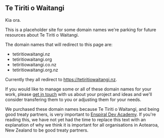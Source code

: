## Te Tiriti o Waitangi

Kia ora.

This is a placeholder site for some domain names we're parking for future resources about Te Tiriti o Waitangi.

The domain names that will redirect to this page are:

* tetiritiowaitangi.nz
* tetiritiowaitangi.org
* tetiritiowaitangi.co.nz
* tetiritiowaitangi.org.nz

Currently they all redirect to https://tetiritiowaitangi.nz.

If you would like to manage some or all of these domain names for your work, please [get in touch](mailto:hello@devacademy.co.nz?subject=tetiritiowaitangi.nz) with us about your project and ideas and we'll consider transfering them to you or adjusting them for your needs.

We purchased these domain names because Te Tiriti o Waitangi, and being good treaty partners, is very important to [Enspiral Dev Academy](https://devacademy.co.nz). If you're reading this, we have not yet had the time to replace this text with an explanation of why we think it is important for all organisations in Aotearoa, New Zealand to be good treaty partners.
